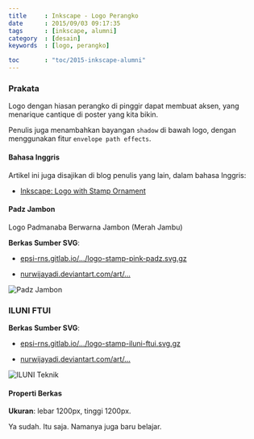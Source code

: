 ```yaml
---
title     : Inkscape - Logo Perangko
date      : 2015/09/03 09:17:35
tags      : [inkscape, alumni]
category  : [desain]
keywords  : [logo, perangko]

toc       : "toc/2015-inkscape-alumni"
---
```


### Prakata

Logo dengan hiasan perangko di pinggir dapat membuat aksen,
yang menarique cantique di poster yang kita bikin.

Penulis juga menambahkan bayangan `shadow` di bawah logo,
dengan menggunakan fitur `envelope path effects`.

#### Bahasa Inggris

Artikel ini juga disajikan di blog penulis yang lain,
dalam bahasa Inggris:

* [Inkscape: Logo with Stamp Ornament][english-version]

#### Padz Jambon

Logo Padmanaba Berwarna Jambon (Merah Jambu)

**Berkas Sumber SVG**:

* [epsi-rns.gitlab.io/.../logo-stamp-pink-padz.svg.gz][dotfiles-pink-padz]

* [nurwijayadi.deviantart.com/art/...][deviant-pink-padz]

![Padz Jambon][image-ss-pink-padz]

### ILUNI FTUI

**Berkas Sumber SVG**:

* [epsi-rns.gitlab.io/.../logo-stamp-iluni-ftui.svg.gz][dotfiles-iluni-ftui]

* [nurwijayadi.deviantart.com/art/...][deviant-iluni-ftui]

![ILUNI Teknik][image-ss-iluni-ftui]

#### Properti Berkas

**Ukuran**: lebar 1200px, tinggi 1200px.

Ya sudah. Itu saja. Namanya juga baru belajar.

[//]: <> ( -- -- -- links below -- -- -- )

[english-version]:      https://epsi-rns.gitlab.io/design/inkscape/inkscape-stamp-logo/

[image-ss-pink-padz]:   /posts/desain/2015/09-perangko/logo-stamp-pink-padz.png
[image-ss-iluni-ftui]:  /posts/desain/2015/09-perangko/logo-stamp-iluni-ftui.png

[dotfiles-pink-padz]:   /posts/desain/2015/09-perangko/logo-stamp-pink-padz.svg.gz
[deviant-pink-padz]:    http://nurwijayadi.deviantart.com/art/Logo-Stamp-Ornament-Iluni-FTUI-645792391
[dotfiles-iluni-ftui]:  /posts/desain/2015/09-perangko/logo-stamp-iluni-ftui.svg.gz
[deviant-iluni-ftui]:   http://nurwijayadi.deviantart.com/art/Logo-Stamp-Ornament-Padmanaba-in-Pink-645792516

